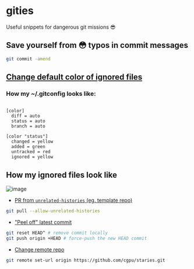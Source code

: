 # gities
Useful snippets for dangerous git missions :sunglasses:

## Save yourself from :flushed: typos in commit messages

```bash
git commit -amend

```

## [ Change default color of ignored files](https://stackoverflow.com/questions/12255028/how-to-show-git-colors-on-zsh) 

### How my ~/.gitconfig looks like:

```console

[color]
  diff = auto
  status = auto
  branch = auto
  
[color "status"]
  changed = yellow
  added = green
  untracked = red
  ignored = yellow
```

## How my ignored files look like

![image](https://user-images.githubusercontent.com/38183826/73766737-61bd6c00-476e-11ea-9c5a-e2be706cdbd0.png)

- [PR from `unrelated-histories` (eg. template repo)](https://github.community/t5/How-to-use-Git-and-GitHub/How-to-deal-with-quot-refusing-to-merge-unrelated-histories-quot/td-p/12619)

```bash
git pull --allow-unrelated-histories
```

- [ "Peel off" latest commit](https://stackoverflow.com/questions/8225125/remove-last-commit-from-remote-git-repository/8225166)

```bash
git reset HEAD^ # remove commit locally
git push origin +HEAD # force-push the new HEAD commit
```

- [Change remote repo](https://stackoverflow.com/questions/2432764/how-to-change-the-uri-url-for-a-remote-git-repository)

```sh
git remote set-url origin https://github.com/cgpu/staries.git
```
